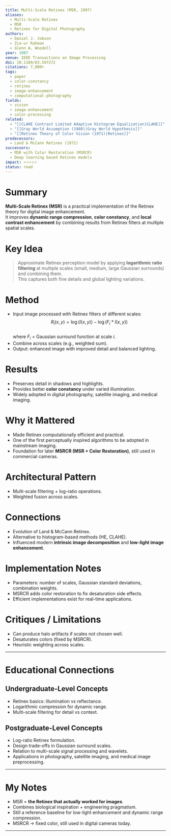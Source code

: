 ```yaml
---
title: Multi-Scale Retinex (MSR, 1997)
aliases:
  - Multi-Scale Retinex
  - MSR
  - Retinex for Digital Photography
authors:
  - Daniel J. Jobson
  - Zia-ur Rahman
  - Glenn A. Woodell
year: 1997
venue: IEEE Transactions on Image Processing
doi: 10.1109/83.597272
citations: 7,000+
tags:
  - paper
  - color-constancy
  - retinex
  - image-enhancement
  - computational-photography
fields:
  - vision
  - image-enhancement
  - color-processing
related:
  - "[[CLAHE Contrast Limited Adaptive Histogram Equalization|CLAHE]]"
  - "[[Gray World Assumption (1980)|Gray World Hypothesis]]"
  - "[[Retinex Theory of Color Vision (1971)|Retinex]]"
predecessors:
  - Land & McCann Retinex (1971)
successors:
  - MSR with Color Restoration (MSRCR)
  - Deep learning based Retinex models
impact: ⭐⭐⭐⭐⭐
status: read
---
```


# Summary
**Multi-Scale Retinex (MSR)** is a practical implementation of the Retinex theory for digital image enhancement.  
It improves **dynamic range compression**, **color constancy**, and **local contrast enhancement** by combining results from Retinex filters at multiple spatial scales.

# Key Idea
> Approximate Retinex perception model by applying **logarithmic ratio filtering** at multiple scales (small, medium, large Gaussian surrounds) and combining them.  
> This captures both fine details and global lighting variations.

# Method
- Input image processed with Retinex filters of different scales:  
  $$
  R_i(x, y) = \log(I(x, y)) - \log(F_i * I(x, y))
$$  
  where $F_i$ = Gaussian surround function at scale $i$.  
- Combine across scales (e.g., weighted sum).  
- Output: enhanced image with improved detail and balanced lighting.  

# Results
- Preserves detail in shadows and highlights.  
- Provides better **color constancy** under varied illumination.  
- Widely adopted in digital photography, satellite imaging, and medical imaging.  

# Why it Mattered
- Made Retinex computationally efficient and practical.  
- One of the first perceptually inspired algorithms to be adopted in mainstream imaging.  
- Foundation for later **MSRCR (MSR + Color Restoration)**, still used in commercial cameras.  

# Architectural Pattern
- Multi-scale filtering + log-ratio operations.  
- Weighted fusion across scales.  

# Connections
- Evolution of Land & McCann Retinex.  
- Alternative to histogram-based methods (HE, CLAHE).  
- Influenced modern **intrinsic image decomposition** and **low-light image enhancement**.  

# Implementation Notes
- Parameters: number of scales, Gaussian standard deviations, combination weights.  
- MSRCR adds color restoration to fix desaturation side effects.  
- Efficient implementations exist for real-time applications.  

# Critiques / Limitations
- Can produce halo artifacts if scales not chosen well.  
- Desaturates colors (fixed by MSRCR).  
- Heuristic weighting across scales.  

---

# Educational Connections

## Undergraduate-Level Concepts
- Retinex basics: illumination vs reflectance.  
- Logarithmic compression for dynamic range.  
- Multi-scale filtering for detail vs context.  

## Postgraduate-Level Concepts
- Log-ratio Retinex formulation.  
- Design trade-offs in Gaussian surround scales.  
- Relation to multi-scale signal processing and wavelets.  
- Applications in photography, satellite imaging, and medical image preprocessing.  

---

# My Notes
- MSR = **the Retinex that actually worked for images**.  
- Combines biological inspiration + engineering pragmatism.  
- Still a reference baseline for low-light enhancement and dynamic range compression.  
- MSRCR → fixed color, still used in digital cameras today.  

---

